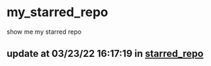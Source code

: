 # my_starred_repo
show me my starred repo

update at 03/23/22 16:17:19 in [starred_repo](./index.html)
---

